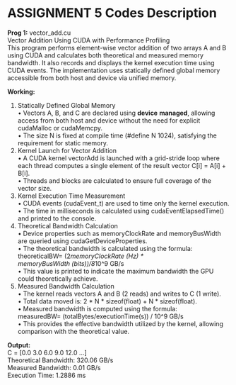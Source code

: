 # ASSIGNMENT 5 Codes Description  

**Prog 1:** vector_add.cu  
Vector Addition Using CUDA with Performance Profiling    
This program performs element-wise vector addition of two arrays A and B using CUDA and calculates both theoretical and measured memory bandwidth. It also records and displays the kernel execution time using CUDA events. The implementation uses statically defined global memory accessible from both host and device via unified memory.   

**Working:**   
1. Statically Defined Global Memory  
• Vectors A, B, and C are declared using __device__ __managed__, allowing access from both host and device without the need for explicit cudaMalloc or cudaMemcpy.  
• The size N is fixed at compile time (#define N 1024), satisfying the requirement for static memory.  
2. Kernel Launch for Vector Addition  
• A CUDA kernel vectorAdd is launched with a grid-stride loop where each thread computes a single element of the result vector C[i] = A[i] + B[i].  
• Threads and blocks are calculated to ensure full coverage of the vector size.  
3. Kernel Execution Time Measurement  
• CUDA events (cudaEvent_t) are used to time only the kernel execution.  
• The time in milliseconds is calculated using cudaEventElapsedTime() and printed to the console.  
4. Theoretical Bandwidth Calculation  
• Device properties such as memoryClockRate and memoryBusWidth are queried using cudaGetDeviceProperties.  
• The theoretical bandwidth is calculated using the formula:  
theoreticalBW= (2*memoryClockRate (Hz) * memoryBusWidth (bits))/8*10^9  GB/s  
• This value is printed to indicate the maximum bandwidth the GPU could theoretically achieve.  
5. Measured Bandwidth Calculation  
• The kernel reads vectors A and B (2 reads) and writes to C (1 write).  
• Total data moved is: 2 * N * sizeof(float) + N * sizeof(float).  
• Measured bandwidth is computed using the formula:  
measuredBW= (totalBytes/executionTime(s)) / 10^9 GB/s  
• This provides the effective bandwidth utilized by the kernel, allowing comparison with the theoretical value.  

**Output:**  
C = [0.0 3.0 6.0 9.0 12.0 ...]    
Theoretical Bandwidth: 320.06 GB/s  
Measured Bandwidth: 0.01 GB/s   
Execution Time: 1.2886 ms  
